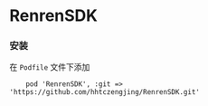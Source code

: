 # RenrenSDK

### 安装

在 `Podfile` 文件下添加

``` 
	pod 'RenrenSDK', :git => 'https://github.com/hhtczengjing/RenrenSDK.git'
```


